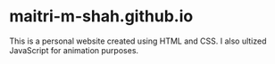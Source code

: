 # maitri-m-shah.github.io
This is a personal website created using HTML and CSS. I also ultized JavaScript for animation purposes.

